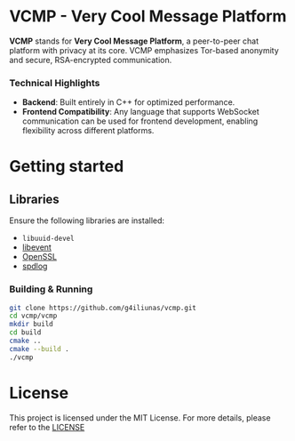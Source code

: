 # VCMP - Very Cool Message Platform
**VCMP** stands for **Very Cool Message Platform**, a peer-to-peer chat platform with privacy at its core. VCMP emphasizes Tor-based anonymity and secure, RSA-encrypted communication.

### Technical Highlights
- **Backend**: Built entirely in C++ for optimized performance.
- **Frontend Compatibility**: Any language that supports WebSocket communication can be used for frontend development, enabling flexibility across different platforms.

# Getting started
## Libraries
Ensure the following libraries are installed:
- `libuuid-devel`
- [libevent](https://github.com/libevent/libevent)
- [OpenSSL](https://github.com/openssl/openssl)
- [spdlog](https://github.com/gabime/spdlog)

### Building & Running
```bash
git clone https://github.com/g4iliunas/vcmp.git
cd vcmp/vcmp
mkdir build
cd build
cmake ..
cmake --build .
./vcmp
```

# License
This project is licensed under the MIT License. For more details, please refer to the [LICENSE](./LICENSE)